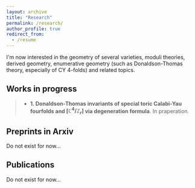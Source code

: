 ```yaml
---
layout: archive
title: "Research"
permalink: /research/
author_profile: true
redirect_from:
  - /resume
---
```


I'm now interested in the geometry of several varieties, moduli theories, derived geometry, enumerative geometry (such as Donaldson-Thomas theory, especially of CY $4$-folds) and related topics.

## Works in progress
> + **1. Donaldson-Thomas invariants of special toric Calabi-Yau fourfolds and $[\mathbb C^4/\mathbb Z_r]$ via degeneration formula**. In praperation.

## Preprints in Arxiv

Do not exist for now...

## Publications

Do not exist for now...
